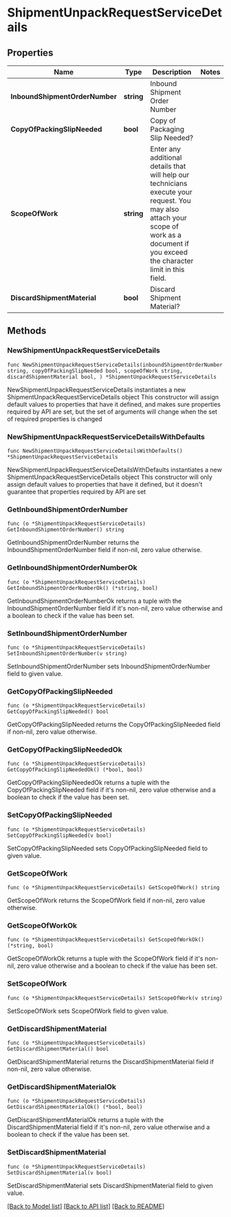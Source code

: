 # ShipmentUnpackRequestServiceDetails

## Properties

Name | Type | Description | Notes
------------ | ------------- | ------------- | -------------
**InboundShipmentOrderNumber** | **string** | Inbound Shipment Order Number | 
**CopyOfPackingSlipNeeded** | **bool** | Copy of Packaging Slip Needed? | 
**ScopeOfWork** | **string** | Enter any additional details that will help our technicians execute your request. You may also attach your scope of work as a document if you exceed the character limit in this field. | 
**DiscardShipmentMaterial** | **bool** | Discard Shipment Material? | 

## Methods

### NewShipmentUnpackRequestServiceDetails

`func NewShipmentUnpackRequestServiceDetails(inboundShipmentOrderNumber string, copyOfPackingSlipNeeded bool, scopeOfWork string, discardShipmentMaterial bool, ) *ShipmentUnpackRequestServiceDetails`

NewShipmentUnpackRequestServiceDetails instantiates a new ShipmentUnpackRequestServiceDetails object
This constructor will assign default values to properties that have it defined,
and makes sure properties required by API are set, but the set of arguments
will change when the set of required properties is changed

### NewShipmentUnpackRequestServiceDetailsWithDefaults

`func NewShipmentUnpackRequestServiceDetailsWithDefaults() *ShipmentUnpackRequestServiceDetails`

NewShipmentUnpackRequestServiceDetailsWithDefaults instantiates a new ShipmentUnpackRequestServiceDetails object
This constructor will only assign default values to properties that have it defined,
but it doesn't guarantee that properties required by API are set

### GetInboundShipmentOrderNumber

`func (o *ShipmentUnpackRequestServiceDetails) GetInboundShipmentOrderNumber() string`

GetInboundShipmentOrderNumber returns the InboundShipmentOrderNumber field if non-nil, zero value otherwise.

### GetInboundShipmentOrderNumberOk

`func (o *ShipmentUnpackRequestServiceDetails) GetInboundShipmentOrderNumberOk() (*string, bool)`

GetInboundShipmentOrderNumberOk returns a tuple with the InboundShipmentOrderNumber field if it's non-nil, zero value otherwise
and a boolean to check if the value has been set.

### SetInboundShipmentOrderNumber

`func (o *ShipmentUnpackRequestServiceDetails) SetInboundShipmentOrderNumber(v string)`

SetInboundShipmentOrderNumber sets InboundShipmentOrderNumber field to given value.


### GetCopyOfPackingSlipNeeded

`func (o *ShipmentUnpackRequestServiceDetails) GetCopyOfPackingSlipNeeded() bool`

GetCopyOfPackingSlipNeeded returns the CopyOfPackingSlipNeeded field if non-nil, zero value otherwise.

### GetCopyOfPackingSlipNeededOk

`func (o *ShipmentUnpackRequestServiceDetails) GetCopyOfPackingSlipNeededOk() (*bool, bool)`

GetCopyOfPackingSlipNeededOk returns a tuple with the CopyOfPackingSlipNeeded field if it's non-nil, zero value otherwise
and a boolean to check if the value has been set.

### SetCopyOfPackingSlipNeeded

`func (o *ShipmentUnpackRequestServiceDetails) SetCopyOfPackingSlipNeeded(v bool)`

SetCopyOfPackingSlipNeeded sets CopyOfPackingSlipNeeded field to given value.


### GetScopeOfWork

`func (o *ShipmentUnpackRequestServiceDetails) GetScopeOfWork() string`

GetScopeOfWork returns the ScopeOfWork field if non-nil, zero value otherwise.

### GetScopeOfWorkOk

`func (o *ShipmentUnpackRequestServiceDetails) GetScopeOfWorkOk() (*string, bool)`

GetScopeOfWorkOk returns a tuple with the ScopeOfWork field if it's non-nil, zero value otherwise
and a boolean to check if the value has been set.

### SetScopeOfWork

`func (o *ShipmentUnpackRequestServiceDetails) SetScopeOfWork(v string)`

SetScopeOfWork sets ScopeOfWork field to given value.


### GetDiscardShipmentMaterial

`func (o *ShipmentUnpackRequestServiceDetails) GetDiscardShipmentMaterial() bool`

GetDiscardShipmentMaterial returns the DiscardShipmentMaterial field if non-nil, zero value otherwise.

### GetDiscardShipmentMaterialOk

`func (o *ShipmentUnpackRequestServiceDetails) GetDiscardShipmentMaterialOk() (*bool, bool)`

GetDiscardShipmentMaterialOk returns a tuple with the DiscardShipmentMaterial field if it's non-nil, zero value otherwise
and a boolean to check if the value has been set.

### SetDiscardShipmentMaterial

`func (o *ShipmentUnpackRequestServiceDetails) SetDiscardShipmentMaterial(v bool)`

SetDiscardShipmentMaterial sets DiscardShipmentMaterial field to given value.



[[Back to Model list]](../README.md#documentation-for-models) [[Back to API list]](../README.md#documentation-for-api-endpoints) [[Back to README]](../README.md)


